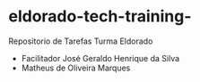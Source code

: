 # eldorado-tech-training-
Repositorio de Tarefas Turma Eldorado
- Facilitador José Geraldo Henrique da Silva
- Matheus de Oliveira Marques
